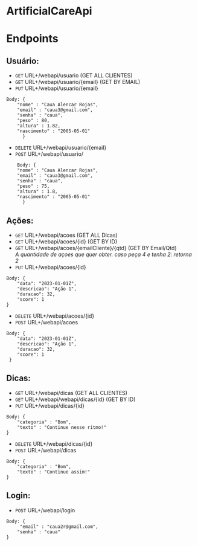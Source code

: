 # ArtificialCareApi </br>

# Endpoints

## Usuário:
- `GET` URL+/webapi/usuario (GET ALL CLIENTES)
- `GET` URL+/webapi/usuario/{email} (GET BY EMAIL)
- `PUT` URL+/webapi/usuario/{email}
```
Body: {
	"nome" : "Caua Alencar Rojas",
	"email" : "caua3@gmail.com",
	"senha" : "caua",
	"peso" : 80,
	"altura" : 1.82,
	"nascimento" : "2005-05-01"
      }
```
- `DELETE` URL+/webapi/usuario/{email}
- `POST` URL+/webapi/usuario/
```
    Body: {
	"nome" : "Caua Alencar Rojas",
	"email" : "caua3@gmail.com",
	"senha" : "caua",
	"peso" : 75,
	"altura" : 1.8,
	"nascimento" : "2005-05-01"
      }
``` 
## Ações:
- `GET` URL+/webapi/acoes (GET ALL Dicas)
- `GET` URL+/webapi/acoes/{id} (GET BY ID)
- `GET` URL+/webapi/acoes/{emailCliente}/{qtd} (GET BY Email/Qtd) </br>
*A quantidade de açoes que quer obter. caso peça 4 e tenha 2: retorna 2*
- `PUT` URL+/webapi/acoes/{id}
```
Body: {
	"data": "2023-01-01Z",
	"descricao": "Ação 1",
	"duracao": 32,
	"score": 1
}
```
- `DELETE` URL+/webapi/acoes/{id}
- `POST` URL+/webapi/acoes
```
Body: {
	"data": "2023-01-01Z",
	"descricao": "Ação 1",
	"duracao": 32,
	"score": 1    
 }
 ```
## Dicas:
- `GET` URL+/webapi/dicas (GET ALL CLIENTES)
- `GET` URL+/webapi/webapi/dicas/{id} (GET BY ID)
- `PUT` URL+/webapi/dicas/{id}
```
Body: {
	"categoria" : "Bom",
	"texto" : "Continue nesse ritmo!"
}
```
- `DELETE` URL+/webapi/dicas/{id}
- `POST` URL+/webapi/dicas
```
Body: {
	"categoria" : "Bom",
	"texto" : "Continue assim!"
}
```

## Login: 
- `POST` URL+/webapi/login
```
Body: {
 	 "email" : "caua2r@gmail.com",
	"senha" : "caua"
}
```
